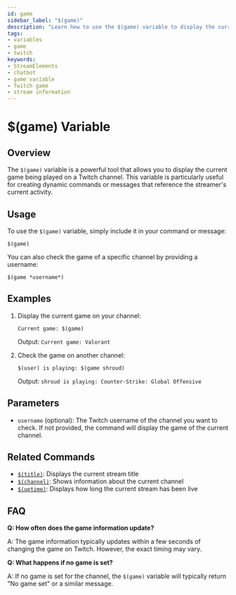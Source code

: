 ```yaml
---
id: game
sidebar_label: "$(game)"
description: "Learn how to use the $(game) variable to display the current game being played on a Twitch channel."
tags:
- variables
- game
- twitch
keywords:
- StreamElements
- chatbot
- game variable
- Twitch game
- stream information
---
```


# $(game) Variable

## Overview

The `$(game)` variable is a powerful tool that allows you to display the current game being played on a Twitch channel. This variable is particularly useful for creating dynamic commands or messages that reference the streamer's current activity.

## Usage

To use the `$(game)` variable, simply include it in your command or message:

```
$(game)
```

You can also check the game of a specific channel by providing a username:

```
$(game *username*)
```

## Examples

1. Display the current game on your channel:
   ```
   Current game: $(game)
   ```
   Output: `Current game: Valorant`

2. Check the game on another channel:
   ```
   $(user) is playing: $(game shroud)
   ```
   Output: `shroud is playing: Counter-Strike: Global Offensive`

## Parameters

- `username` (optional): The Twitch username of the channel you want to check. If not provided, the command will display the game of the current channel.

## Related Commands

- [`$(title)`](title.md): Displays the current stream title
- [`$(channel)`](channel.md): Shows information about the current channel
- [`$(uptime)`](uptime.md): Displays how long the current stream has been live

## FAQ

**Q: How often does the game information update?**

A: The game information typically updates within a few seconds of changing the game on Twitch. However, the exact timing may vary.

**Q: What happens if no game is set?**

A: If no game is set for the channel, the `$(game)` variable will typically return "No game set" or a similar message.
